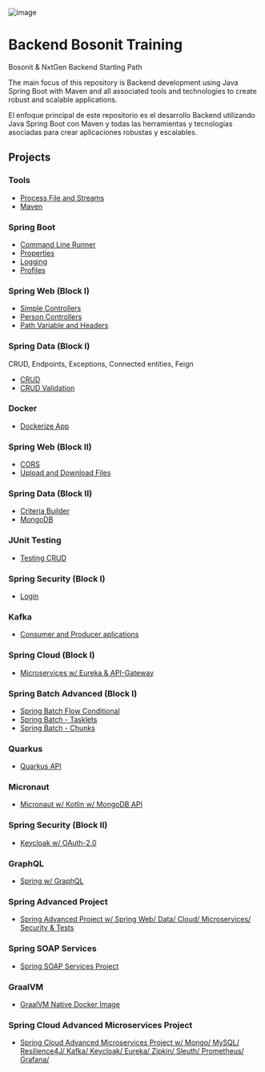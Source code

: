 ![image](https://user-images.githubusercontent.com/117907018/212533192-a0d0f45d-1041-4513-84d4-a4f9a17da40e.png)
# Backend Bosonit Training
Bosonit & NxtGen Backend Starting Path

The main focus of this repository is Backend development using Java Spring Boot with Maven and all associated tools and technologies to create robust and scalable applications.

El enfoque principal de este repositorio es el desarrollo Backend utilizando Java Spring Boot con Maven y todas las herramientas y tecnologías asociadas para crear aplicaciones robustas y escalables.

## Projects

### Tools
* [Process File and Streams](https://github.com/Abarj/JavaTraining/tree/main/block1-process-file-and-streams)
* [Maven](https://github.com/Abarj/JavaTraining/tree/main/block3-maven-package)

### Spring Boot
* [Command Line Runner](https://github.com/Abarj/JavaTraining/tree/main/block5-command-line-runner)
* [Properties](https://github.com/Abarj/JavaTraining/tree/main/block5.2-properties)
* [Logging](https://github.com/Abarj/JavaTraining/tree/main/block5.3-logging)
* [Profiles](https://github.com/Abarj/JavaTraining/tree/main/block5.4-profiles)

### Spring Web (Block I)
* [Simple Controllers](https://github.com/Abarj/JavaTraining/tree/main/block6-simple-controllers)
* [Person Controllers](https://github.com/Abarj/JavaTraining/tree/main/block6.2-person-controllers)
* [Path Variable and Headers](https://github.com/Abarj/JavaTraining/tree/main/block6.3-path-variable-headers)

### Spring Data (Block I)
CRUD, Endpoints, Exceptions, Connected entities, Feign
* [CRUD](https://github.com/Abarj/JavaTraining/tree/main/block7-crud)
* [CRUD Validation](https://github.com/Abarj/JavaTraining/tree/main/block7.2-crud-validation)

### Docker
* [Dockerize App](https://github.com/Abarj/JavaTraining/tree/main/block10-Dockerize-App)

### Spring Web (Block II)
* [CORS](https://github.com/Abarj/JavaTraining/tree/main/block11-Spring-web-avanzado)
* [Upload and Download Files](https://github.com/Abarj/JavaTraining/tree/main/block11.2-Upload-download-files)

### Spring Data (Block II)
* [Criteria Builder](https://github.com/Abarj/JavaTraining/tree/main/block12-Spring-data-avanzado)
* [MongoDB](https://github.com/Abarj/JavaTraining/tree/main/block12.2-Mongodb)

### JUnit Testing
* [Testing CRUD](https://github.com/Abarj/JavaTraining/tree/main/block13-JUnit-Testing-avanzado)

### Spring Security (Block I)
* [Login](https://github.com/Abarj/JavaTraining/tree/main/block14-Spring-Security)

### Kafka
* [Consumer and Producer aplications](https://github.com/Abarj/JavaTraining/tree/main/block15-kafka)

### Spring Cloud (Block I)
* [Microservices w/ Eureka & API-Gateway](https://github.com/Abarj/JAVA_Spring_Boot_Backend/tree/main/block16-Spring-Cloud)

### Spring Batch Advanced (Block I)
* [Spring Batch Flow Conditional](https://github.com/Abarj/JAVA_Spring_Boot_Backend/tree/main/block17-Spring-Batch-Flow)
* [Spring Batch - Tasklets](https://github.com/Abarj/JAVA_Spring_Boot_Backend/tree/main/block17.2-Spring-Batch-Application)
* [Spring Batch - Chunks](https://github.com/Abarj/JAVA_Spring_Boot_Backend/tree/main/block17.3-Spring-Batch-Chunk)

### Quarkus
* [Quarkus API](https://github.com/Abarj/JAVA_Spring_Boot_Backend/tree/main/block18-Quarkus-API)

### Micronaut
* [Micronaut w/ Kotlin w/ MongoDB API](https://github.com/Abarj/JAVA_Spring_Boot_Backend/tree/main/block19-Micronaut-Kotlin-MongoDB-API)

### Spring Security (Block II)
* [Keycloak w/ OAuth-2.0](https://github.com/Abarj/JAVA_Spring_Boot_Backend/tree/main/block20-Spring-Boot-Keycloadk-OAuth-2.0)

### GraphQL
* [Spring w/ GraphQL](https://github.com/Abarj/JAVA_Spring_Boot_Backend/tree/main/block21-Spring-GraphQL)

### Spring Advanced Project
* [Spring Advanced Project w/ Spring Web/ Data/ Cloud/ Microservices/ Security & Tests](https://github.com/Abarj/JAVA_Spring_Boot_Backend/tree/main/block22-Spring-Advanced)

### Spring SOAP Services
* [Spring SOAP Services Project](https://github.com/Abarj/JAVA_Spring_Boot_Backend/tree/main/block23-Spring-Boot-SOAP-Services)
  
### GraalVM
* [GraalVM Native Docker Image](https://github.com/Abarj/JAVA_Spring_Boot_Backend/tree/main/block24-Spring-GraalVM-Native-Docker-Image)

### Spring Cloud Advanced Microservices Project
* [Spring Cloud Advanced Microservices Project w/ Mongo/ MySQL/ Resilience4J/ Kafka/ Keycloak/ Eureka/ Zipkin/ Sleuth/ Prometheus/ Grafana/](https://github.com/Abarj/JAVA_Spring_Boot_Backend/tree/main/block25-Spring-Cloud-Advanced-Microservices)
